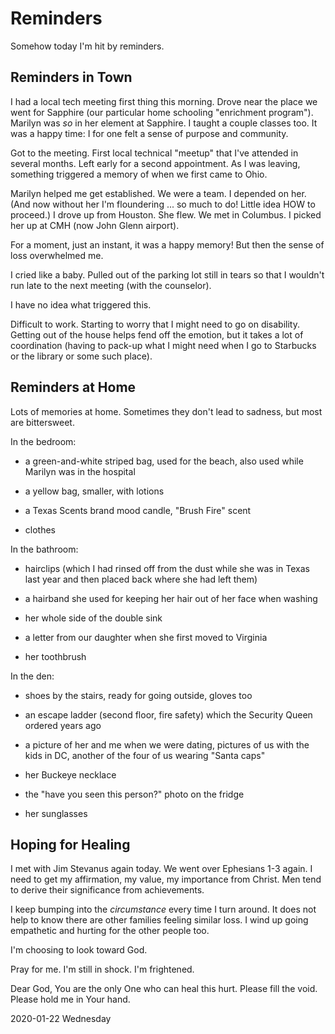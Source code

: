 # Reminders

Somehow today I'm hit by reminders.

## Reminders in Town

I had a local tech meeting first thing this morning.
Drove near the place we went for Sapphire (our particular home schooling
"enrichment program"). Marilyn was *so* in her element at Sapphire.
I taught a couple classes too. It was a happy time: I for one felt
a sense of purpose and community.

Got to the meeting. First local technical "meetup" that I've attended
in several months. Left early for a second appointment. As I was leaving,
something triggered a memory of when we first came to Ohio.

Marilyn helped me get established. We were a team.
I depended on her. (And now without her I'm floundering ... so much to do!
Little idea HOW to proceed.) I drove up from Houston. She flew.
We met in Columbus. I picked her up at CMH (now John Glenn airport).

For a moment, just an instant, it was a happy memory!
But then the sense of loss overwhelmed me.

I cried like a baby. Pulled out of the parking lot still in tears
so that I wouldn't run late to the next meeting (with the counselor).

I have no idea what triggered this.

Difficult to work.
Starting to worry that I might need to go on disability.
Getting out of the house helps fend off the emotion, but it takes
a lot of coordination (having to pack-up what I might need when I go
to Starbucks or the library or some such place).

## Reminders at Home

Lots of memories at home.
Sometimes they don't lead to sadness, but most are bittersweet.

In the bedroom:

* a green-and-white striped bag, used for the beach,
also used while Marilyn was in the hospital

* a yellow bag, smaller, with lotions

* a Texas Scents brand mood candle, "Brush Fire" scent

* clothes

In the bathroom:

* hairclips (which I had rinsed off from the dust while she was in Texas
last year and then placed back where she had left them)

* a hairband she used for keeping her hair out of her face
when washing

* her whole side of the double sink

* a letter from our daughter when she first moved to Virginia

* her toothbrush

In the den:

* shoes by the stairs, ready for going outside, gloves too

* an escape ladder (second floor, fire safety) which the Security Queen ordered years ago

* a picture of her and me when we were dating, pictures of us
with the kids in DC, another of the four of us wearing "Santa caps"

* her Buckeye necklace

* the "have you seen this person?" photo on the fridge

* her sunglasses

## Hoping for Healing

I met with Jim Stevanus again today. We went over Ephesians 1-3 again.
I need to get my affirmation, my value, my importance from Christ.
Men tend to derive their significance from achievements.

I keep bumping into the *circumstance* every time I turn around.
It does not help to know there are other families feeling similar loss.
I wind up going empathetic and hurting for the other people too.

I'm choosing to look toward God.

Pray for me. I'm still in shock. I'm frightened.

Dear God, You are the only One who can heal this hurt.
Please fill the void. Please hold me in Your hand.

2020-01-22 Wednesday


